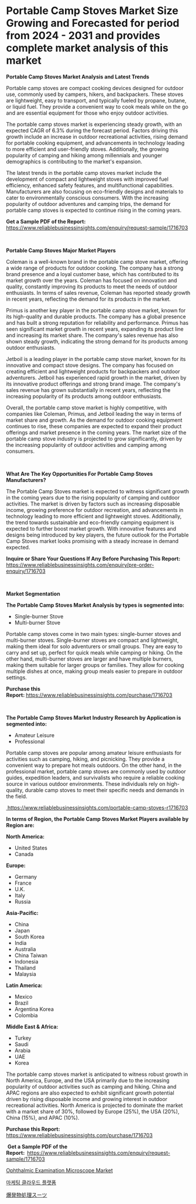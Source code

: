<p><h1>Portable Camp Stoves Market Size Growing and Forecasted for period from 2024 - 2031 and provides complete market analysis of this market</h1></p><p><strong>Portable Camp Stoves Market Analysis and Latest Trends</strong></p>
<p><p>Portable camp stoves are compact cooking devices designed for outdoor use, commonly used by campers, hikers, and backpackers. These stoves are lightweight, easy to transport, and typically fueled by propane, butane, or liquid fuel. They provide a convenient way to cook meals while on the go and are essential equipment for those who enjoy outdoor activities.</p><p>The portable camp stoves market is experiencing steady growth, with an expected CAGR of 6.3% during the forecast period. Factors driving this growth include an increase in outdoor recreational activities, rising demand for portable cooking equipment, and advancements in technology leading to more efficient and user-friendly stoves. Additionally, the growing popularity of camping and hiking among millennials and younger demographics is contributing to the market's expansion.</p><p>The latest trends in the portable camp stoves market include the development of compact and lightweight stoves with improved fuel efficiency, enhanced safety features, and multifunctional capabilities. Manufacturers are also focusing on eco-friendly designs and materials to cater to environmentally conscious consumers. With the increasing popularity of outdoor adventures and camping trips, the demand for portable camp stoves is expected to continue rising in the coming years.</p></p>
<p><strong>Get a Sample PDF of the Report:&nbsp;</strong> <a href="https://www.reliablebusinessinsights.com/enquiry/request-sample/1716703">https://www.reliablebusinessinsights.com/enquiry/request-sample/1716703</a></p>
<p>&nbsp;</p>
<p><strong>Portable Camp Stoves Major Market Players</strong></p>
<p><p>Coleman is a well-known brand in the portable camp stove market, offering a wide range of products for outdoor cooking. The company has a strong brand presence and a loyal customer base, which has contributed to its market growth over the years. Coleman has focused on innovation and quality, constantly improving its products to meet the needs of outdoor enthusiasts. In terms of sales revenue, Coleman has reported steady growth in recent years, reflecting the demand for its products in the market.</p><p>Primus is another key player in the portable camp stove market, known for its high-quality and durable products. The company has a global presence and has built a strong reputation for reliability and performance. Primus has seen significant market growth in recent years, expanding its product line and increasing its market share. The company's sales revenue has also shown steady growth, indicating the strong demand for its products among outdoor enthusiasts.</p><p>Jetboil is a leading player in the portable camp stove market, known for its innovative and compact stove designs. The company has focused on creating efficient and lightweight products for backpackers and outdoor adventurers. Jetboil has experienced rapid growth in the market, driven by its innovative product offerings and strong brand image. The company's sales revenue has grown substantially in recent years, reflecting the increasing popularity of its products among outdoor enthusiasts.</p><p>Overall, the portable camp stove market is highly competitive, with companies like Coleman, Primus, and Jetboil leading the way in terms of market share and growth. As the demand for outdoor cooking equipment continues to rise, these companies are expected to expand their product offerings and market presence in the coming years. The market size of the portable camp stove industry is projected to grow significantly, driven by the increasing popularity of outdoor activities and camping among consumers.</p></p>
<p>&nbsp;</p>
<p><strong>What Are The Key Opportunities For Portable Camp Stoves Manufacturers?</strong></p>
<p><p>The Portable Camp Stoves market is expected to witness significant growth in the coming years due to the rising popularity of camping and outdoor activities. The market is driven by factors such as increasing disposable income, growing preference for outdoor recreation, and advancements in technology leading to more efficient and lightweight stoves. Additionally, the trend towards sustainable and eco-friendly camping equipment is expected to further boost market growth. With innovative features and designs being introduced by key players, the future outlook for the Portable Camp Stoves market looks promising with a steady increase in demand expected.</p></p>
<p><strong>Inquire or Share Your Questions If Any Before Purchasing This Report:</strong> <a href="https://www.reliablebusinessinsights.com/enquiry/pre-order-enquiry/1716703">https://www.reliablebusinessinsights.com/enquiry/pre-order-enquiry/1716703</a></p>
<p>&nbsp;</p>
<p><strong>Market Segmentation</strong></p>
<p><strong>The Portable Camp Stoves Market Analysis by types is segmented into:</strong></p>
<p><ul><li>Single-burner Stove</li><li>Multi-burner Stove</li></ul></p>
<p><p>Portable camp stoves come in two main types: single-burner stoves and multi-burner stoves. Single-burner stoves are compact and lightweight, making them ideal for solo adventurers or small groups. They are easy to carry and set up, perfect for quick meals while camping or hiking. On the other hand, multi-burner stoves are larger and have multiple burners, making them suitable for larger groups or families. They allow for cooking multiple dishes at once, making group meals easier to prepare in outdoor settings.</p></p>
<p><strong>Purchase this Report:&nbsp;</strong><a href="https://www.reliablebusinessinsights.com/purchase/1716703">https://www.reliablebusinessinsights.com/purchase/1716703</a></p>
<p>&nbsp;</p>
<p><strong>The Portable Camp Stoves Market Industry Research by Application is segmented into:</strong></p>
<p><ul><li>Amateur Leisure</li><li>Professional</li></ul></p>
<p><p>Portable camp stoves are popular among amateur leisure enthusiasts for activities such as camping, hiking, and picnicking. They provide a convenient way to prepare hot meals outdoors. On the other hand, in the professional market, portable camp stoves are commonly used by outdoor guides, expedition leaders, and survivalists who require a reliable cooking source in various outdoor environments. These individuals rely on high-quality, durable camp stoves to meet their specific needs and demands in the field.</p></p>
<p><a href="https://www.reliablebusinessinsights.com/portable-camp-stoves-r1716703">&nbsp;https://www.reliablebusinessinsights.com/portable-camp-stoves-r1716703</a></p>
<p><strong>In terms of Region, the Portable Camp Stoves Market Players available by Region are:</strong></p>
<p>
    <p> <strong> North America: </strong>
        <ul>
            <li>United States</li>
            <li>Canada</li>
        </ul>
        </p> 
    <p> <strong> Europe: </strong>
        <ul>
            <li>Germany</li>
            <li>France</li>
            <li>U.K.</li>
            <li>Italy</li>
            <li>Russia</li>
        </ul>
        </p> 
    <p> <strong> Asia-Pacific: </strong>
        <ul>
            <li>China</li>
            <li>Japan</li>
            <li>South Korea</li>
            <li>India</li>
            <li>Australia</li>
            <li>China Taiwan</li>
            <li>Indonesia</li>
            <li>Thailand</li>
            <li>Malaysia</li>
        </ul>
        </p> 
    <p> <strong> Latin America: </strong>
        <ul>
            <li>Mexico</li>
            <li>Brazil</li>
            <li>Argentina Korea</li>
            <li>Colombia</li>
        </ul>
        </p> 
    <p> <strong> Middle East & Africa: </strong>
        <ul>
            <li>Turkey</li>
            <li>Saudi</li>
            <li>Arabia</li>
            <li>UAE</li>
            <li>Korea</li>
        </ul>
    </p>
    </p>
<p><p>The portable camp stoves market is anticipated to witness robust growth in North America, Europe, and the USA primarily due to the increasing popularity of outdoor activities such as camping and hiking. China and APAC regions are also expected to exhibit significant growth potential driven by rising disposable income and growing interest in outdoor recreational activities. North America is projected to dominate the market with a market share of 30%, followed by Europe (25%), the USA (20%), China (15%), and APAC (10%).</p></p>
<p><strong>Purchase this Report: </strong><a href="https://www.reliablebusinessinsights.com/purchase/1716703">https://www.reliablebusinessinsights.com/purchase/1716703</a></p>
<p>&nbsp;<strong>Get a Sample PDF of the Report:&nbsp;&nbsp;</strong><a href="https://www.reliablebusinessinsights.com/enquiry/request-sample/1716703">https://www.reliablebusinessinsights.com/enquiry/request-sample/1716703</a></p>
<p><strong></strong></p>
<p><p><a href="https://github.com/hlspriggs/Market-Research-Report-List-1/blob/main/ophthalmic-examination-microscope-market.md">Ophthalmic Examination Microscope Market</a></p><p><a href="https://github.com/hzumrdvas204296/Market-Research-Report-List-3/blob/main/700317910703.md">마케팅 클라우드 플랫폼</a></p><p><a href="https://github.com/avbqbctihcbe2/Market-Research-Report-List-3/blob/main/46723076107.md">爆発物処理スーツ</a></p></p>